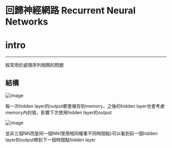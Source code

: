回歸神經網路 Recurrent Neural Networks
=============

# intro
-------------
<p>經常用於處理序列相關的問題</p>

## 結構

![image](https://github.com/cbc106013/DL-Study-Notes/blob/master/Recurrent_Neural_Networks/rnn1.jpg)

<p>每一次hidden layer的output都會被存到memory，之後的hidden layer也會考慮memory內的值，影響下次使用hidden layer的output</p>

![image](https://github.com/cbc106013/DL-Study-Notes/blob/master/Recurrent_Neural_Networks/rnn2.jpg)

<p>並非三個NN而是同一個NN(使用相同權重不同時間點)可以看到前一個hidden layer的output帶到下一個時間點hidden layer</p>
